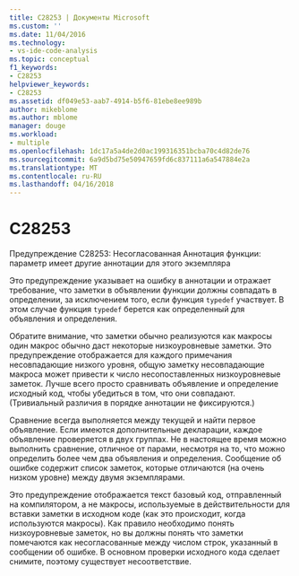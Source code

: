 ```yaml
---
title: C28253 | Документы Microsoft
ms.custom: ''
ms.date: 11/04/2016
ms.technology:
- vs-ide-code-analysis
ms.topic: conceptual
f1_keywords:
- C28253
helpviewer_keywords:
- C28253
ms.assetid: df049e53-aab7-4914-b5f6-81ebe8ee989b
author: mikeblome
ms.author: mblome
manager: douge
ms.workload:
- multiple
ms.openlocfilehash: 1dc17a5a4de2d0ac199316351bcba70c4d82de76
ms.sourcegitcommit: 6a9d5bd75e50947659fd6c837111a6a547884e2a
ms.translationtype: MT
ms.contentlocale: ru-RU
ms.lasthandoff: 04/16/2018
---
```

# <a name="c28253"></a>C28253
Предупреждение C28253: Несогласованная Аннотация функции: параметр имеет другие аннотации для этого экземпляра  
  
 Это предупреждение указывает на ошибку в аннотации и отражает требование, что заметки в объявлении функции должны совпадать в определении, за исключением того, если функция `typedef` участвует. В этом случае функция `typedef` берется как определенный для объявления и определения.  
  
 Обратите внимание, что заметки обычно реализуются как макросы один макрос обычно даст некоторые низкоуровневые заметки. Это предупреждение отображается для каждого примечания несовпадающие низкого уровня, общую заметку несовпадающие макроса может привести к число несопоставленных низкоуровневые заметок. Лучше всего просто сравнивать объявление и определение исходный код, чтобы убедиться в том, что они совпадают. (Тривиальный различия в порядке аннотации не фиксируются.)  
  
 Сравнение всегда выполняется между текущей и найти первое объявление. Если имеются дополнительные декларации, каждое объявление проверяется в двух группах. Не в настоящее время можно выполнить сравнение, отличное от парами, несмотря на то, что можно определить более чем два объявления и определения.  Сообщение об ошибке содержит список заметок, которые отличаются (на очень низком уровне) между двумя экземплярами.  
  
 Это предупреждение отображается текст базовый код, отправленный на компилятором, а не макросы, используемые в действительности для вставки заметки в исходном коде (как это происходит, когда используются макросы). Как правило необходимо понять низкоуровневые заметок, но вы должны понять что заметки помечаются как несогласованные между числом строк, указанный в сообщении об ошибке. В основном проверки исходного кода сделает снимите, поэтому существует несоответствие.